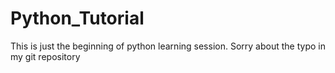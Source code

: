 # Python_Tutorial
This is just the beginning of python learning session. Sorry about the typo in my git repository
